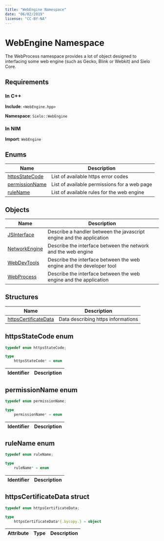 ```yaml
---
title: "WebEngine Namespace"
date: "06/02/2019"
license: "CC-BY-NA"
---
```


# WebEngine Namespace

The WebProcess namespace provides a lot of object designed to interfacing some
web engine (such as Gecko, Blink or Webkit) and Sielo Core.

## Requirements

### In C++

**Include**: `<WebEngine.hpp>`

**Namespace**: `Sielo::WebEngine`

### In NIM

**Import**: `WebEngine`

## Enums

|Name|Description|
|-|-|
|[httpsStateCode](#httpsStateCode)|List of available https error codes|
|[permissionName](#permissionName)|List of available permissions for a web page|
|[ruleName](#ruleName)|List of available rules for the web engine|

## Objects

|Name|Description|
|-|-|
|[JSInterface](JSInterface.md)|Describe a handler between the javascript engine and the application|
|[NetworkEngine](NetworkEngine.md)|Describe the interface between the network and the web engine|
|[WebDevTools](WebDevTools.md)|Describe the interface between the web engine and the developer tool|
|[WebProcess](WebProcess.md)|Describe the interface between the web engine and the application|

## Structures

|Name|Description|
|-|-|
|[httpsCertificateData](#httpsCertificateData)|Data describing https informations|

## <a name="httpsStateCode"></a> httpsStateCode enum

```cpp
typedef enum httpsStateCode;
```

```nim
type
    httpsStateCode* = enum
```

|Identifier|Description|
|-|-|

## <a name="httpsStateCode"></a> permissionName enum

```cpp
typedef enum permissionName;
```

```nim
type
    permissionName* = enum
```

|Identifier|Description|
|-|-|

## <a name="httpsStateCode"></a> ruleName enum

```cpp
typedef enum ruleName;
```

```nim
type
    ruleName* = enum
```

|Identifier|Description|
|-|-|

## <a name="httpsStateCode"></a> httpsCertificateData struct

```cpp
typedef enum httpsCertificateData;
```

```nim
type
    httpsCertificateData*{.bycopy.} = object
```

|Attribute|Type|Description|
|-|-|-|
